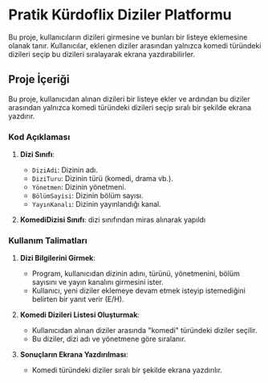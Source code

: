 # Pratik Kürdoflix Diziler Platformu

Bu proje, kullanıcıların dizileri girmesine ve bunları bir listeye eklemesine olanak tanır. Kullanıcılar, eklenen diziler arasından yalnızca komedi türündeki dizileri seçip bu dizileri sıralayarak ekrana yazdırabilirler.

## Proje İçeriği

Bu proje, kullanıcıdan alınan dizileri bir listeye ekler ve ardından bu diziler arasından yalnızca komedi türündeki dizileri seçip sıralı bir şekilde ekrana yazdırır.

### Kod Açıklaması

1. **Dizi Sınıfı**: 
    - `DiziAdi`: Dizinin adı.
    - `DiziTuru`: Dizinin türü (komedi, drama vb.).
    - `Yönetmen`: Dizinin yönetmeni.
    - `BölümSayisi`: Dizinin bölüm sayısı.
    - `YayınKanalı`: Dizinin yayınlandığı kanal.

2. **KomediDizisi Sınıfı**: 
    dizi sınıfından miras alınarak yapıldı

### Kullanım Talimatları

1. **Dizi Bilgilerini Girmek**:
    - Program, kullanıcıdan dizinin adını, türünü, yönetmenini, bölüm sayısını ve yayın kanalını girmesini ister.
    - Kullanıcı, yeni diziler eklemeye devam etmek isteyip istemediğini belirten bir yanıt verir (E/H).

2. **Komedi Dizileri Listesi Oluşturmak**:
    - Kullanıcıdan alınan diziler arasında "komedi" türündeki diziler seçilir.
    - Bu diziler, dizi adı ve yönetmene göre sıralanır.

3. **Sonuçların Ekrana Yazdırılması**:
    - Komedi türündeki diziler sıralı bir şekilde ekrana yazdırılır.
